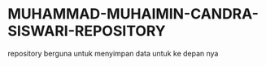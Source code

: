 # MUHAMMAD-MUHAIMIN-CANDRA-SISWARI-REPOSITORY
repository berguna untuk menyimpan data untuk ke depan nya
